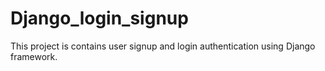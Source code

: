 # Django_login_signup
This project is contains user signup and login authentication using Django framework.
